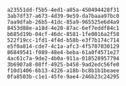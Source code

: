 
                a23551dd-f5b5-4ed1-a85a-450494428f31
                3ab7df37-a673-4d39-9e59-da7baaa97bc0
                7aa9dfab-26b5-41dc-85a9-965525e6d4a9
                8453d88e-a18d-4e20-87ac-6ef7eddf84c1
                b685d19b-04cf-46dc-8581-1fe0016a2f58
                522f19cc-1fd1-4f4d-b58b-e3f7b174c714
                e5f0a814-cde7-4c1a-afc3-4f5707030129
                86849541-f089-48e4-beba-61a0f4571e27
                4ac61c7a-9de2-4b0a-911a-018528957794
                3b6907a8-08ff-4925-b458-9ad2edc56fe0
                f10d1406-6b13-4226-a18b-bc8b1b1beaee
                0fa8503b-c1e1-45fe-9ae4-246b23c24295
                